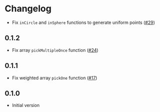 # Changelog

- Fix `inCircle` and `inSphere` functions to generate uniform points ([#29](https://github.com/Aceworks-Studio/roblox-utils/pull/29))

## 0.1.2

- Fix array `pickMultipleOnce` function ([#24](https://github.com/Aceworks-Studio/roblox-utils/pull/24))

## 0.1.1

- Fix weighted array `pickOne` function ([#17](https://github.com/Aceworks-Studio/roblox-utils/pull/17))

## 0.1.0

- Initial version
